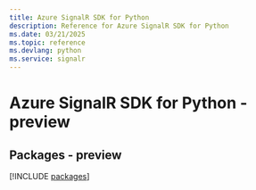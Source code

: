 ```yaml
---
title: Azure SignalR SDK for Python
description: Reference for Azure SignalR SDK for Python
ms.date: 03/21/2025
ms.topic: reference
ms.devlang: python
ms.service: signalr
---
```

# Azure SignalR SDK for Python - preview
## Packages - preview
[!INCLUDE [packages](signalr-index.md)]